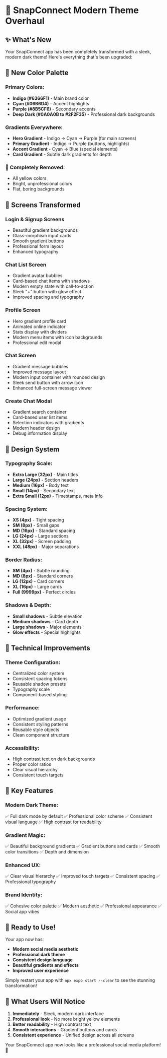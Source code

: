 # 🎨 SnapConnect Modern Theme Overhaul

## ✨ What's New

Your SnapConnect app has been completely transformed with a sleek, modern dark theme! Here's everything that's been upgraded:

## 🌈 **New Color Palette**

### **Primary Colors:**
- **Indigo (#6366F1)** - Main brand color
- **Cyan (#06B6D4)** - Accent highlights  
- **Purple (#8B5CF6)** - Secondary accents
- **Deep Dark (#0A0A0B to #2F2F35)** - Professional dark backgrounds

### **Gradients Everywhere:**
- **Hero Gradient** - Indigo → Cyan → Purple (for main screens)
- **Primary Gradient** - Indigo → Purple (buttons, highlights)
- **Accent Gradient** - Cyan → Blue (special elements)
- **Card Gradient** - Subtle dark gradients for depth

### **🚫 Completely Removed:**
- All yellow colors
- Bright, unprofessional colors
- Flat, boring backgrounds

## 📱 **Screens Transformed**

### **Login & Signup Screens**
- Beautiful gradient backgrounds
- Glass-morphism input cards
- Smooth gradient buttons
- Professional form layout
- Enhanced typography

### **Chat List Screen**
- Gradient avatar bubbles
- Card-based chat items with shadows
- Modern empty state with call-to-action
- Sleek "+" button with glow effect
- Improved spacing and typography

### **Profile Screen**  
- Hero gradient profile card
- Animated online indicator
- Stats display with dividers
- Modern menu items with icon backgrounds
- Professional edit modal

### **Chat Screen**
- Gradient message bubbles
- Improved message layout
- Modern input container with rounded design
- Sleek send button with arrow icon
- Enhanced full-screen message viewer

### **Create Chat Modal**
- Gradient search container
- Card-based user list items
- Selection indicators with gradients
- Modern header design
- Debug information display

## 🎨 **Design System**

### **Typography Scale:**
- **Extra Large (32px)** - Main titles
- **Large (24px)** - Section headers  
- **Medium (16px)** - Body text
- **Small (14px)** - Secondary text
- **Extra Small (12px)** - Timestamps, meta info

### **Spacing System:**
- **XS (4px)** - Tight spacing
- **SM (8px)** - Small gaps
- **MD (16px)** - Standard spacing
- **LG (24px)** - Large sections
- **XL (32px)** - Screen padding
- **XXL (48px)** - Major separations

### **Border Radius:**
- **SM (4px)** - Subtle rounding
- **MD (8px)** - Standard corners
- **LG (12px)** - Card corners
- **XL (16px)** - Large cards
- **Full (9999px)** - Perfect circles

### **Shadows & Depth:**
- **Small shadows** - Subtle elevation
- **Medium shadows** - Card depth
- **Large shadows** - Major elements
- **Glow effects** - Special highlights

## 🔧 **Technical Improvements**

### **Theme Configuration:**
- Centralized color system
- Consistent spacing tokens
- Reusable shadow presets
- Typography scale
- Component-based styling

### **Performance:**
- Optimized gradient usage
- Consistent styling patterns
- Reusable style objects
- Clean component structure

### **Accessibility:**
- High contrast text on dark backgrounds
- Proper color ratios
- Clear visual hierarchy
- Consistent touch targets

## 🌟 **Key Features**

### **Modern Dark Theme:**
✅ Full dark mode by default
✅ Professional color scheme
✅ Consistent visual language
✅ High contrast for readability

### **Gradient Magic:**
✅ Beautiful background gradients
✅ Gradient buttons and cards
✅ Smooth color transitions
✅ Depth and dimension

### **Enhanced UX:**
✅ Clear visual hierarchy
✅ Improved touch targets
✅ Consistent spacing
✅ Professional typography

### **Brand Identity:**
✅ Cohesive color palette
✅ Modern aesthetic
✅ Professional appearance
✅ Social app vibes

## 🚀 **Ready to Use!**

Your app now has:
- **Modern social media aesthetic**
- **Professional dark theme**
- **Consistent design language**
- **Beautiful gradients and effects**
- **Improved user experience**

Simply restart your app with `npx expo start --clear` to see the stunning transformation!

## 📱 **What Users Will Notice**

1. **Immediately** - Sleek, modern dark interface
2. **Professional look** - No more bright yellow elements
3. **Better readability** - High contrast text
4. **Smooth interactions** - Gradient buttons and cards
5. **Consistent experience** - Unified design across all screens

Your SnapConnect app now looks like a professional social media platform! 🎉 